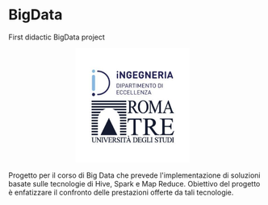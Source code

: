 # BigData
First didactic BigData project 

<div align="center">
           <img width="45%" src="Image/uGOy9YQG_400x400.jpg" alt="About screen" title="About screen"</img>
           <img height="0" width="8px">
</div>

Progetto per il corso di Big Data che prevede l'implementazione di soluzioni basate sulle tecnologie di Hive, Spark e Map Reduce.
Obiettivo del progetto è enfatizzare il confronto delle prestazioni offerte da tali tecnologie. 



